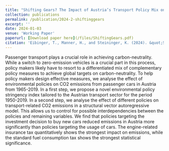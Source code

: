 ```yaml
---
title: "Shifting Gears? The Impact of Austria’s Transport Policy Mix on CO2 Emissions from Passenger Cars"
collection: publications
permalink: /publication/2024-2-shiftinggears
excerpt: ''
date: 2024-01-03
venue: 'Working Paper'
paperurl: [Download paper here](/files/ShiftingGears.pdf)
citation: 'Eibinger, T., Manner, H., and Steininger, K. (2024). &quot;Shifting Gears? The Impact of Austria’s Transport Policy Mix on CO2 Emissions from Passenger Cars.&quot; <i>Working Paper</i>.'
---
```

Passenger transport plays a crucial role in achieving carbon-neutrality. While a switch to zero-emission vehicles is a crucial part in this process, policy makers likely have to resort to a differentiated mix of complementary policy measures to achieve global targets on carbon-neutrality. To help policy makers design effective measures, we analyse the effect of environmental policies on CO2 emissions from passenger cars in Austria from 1965-2019. In a first step, we propose a novel environmental policy stringency index tailored to the Austrian transport sector for the period 1950-2019. In a second step, we analyse the effect of different policies on transport-related CO2 emissions in a structural vector autoregressive model. This allows us to control for possible interdependencies between the policies and remaining variables. We find that policies targeting the investment decision to buy new cars reduced emissions in Austria more significantly than policies targeting the usage of cars. The engine-related insurance tax quantitatively shows the strongest impact on emissions, while the standard fuel consumption tax shows the strongest statistical significance.
